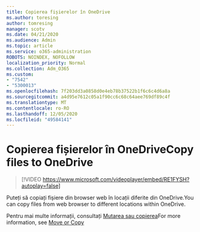 ```yaml
---
title: Copierea fișierelor în OneDrive
ms.author: toresing
author: tomresing
manager: scotv
ms.date: 04/21/2020
ms.audience: Admin
ms.topic: article
ms.service: o365-administration
ROBOTS: NOINDEX, NOFOLLOW
localization_priority: Normal
ms.collection: Adm_O365
ms.custom:
- "7542"
- "5300013"
ms.openlocfilehash: 7f203dd3a0858d0e4eb78b37522b1f6c6c4d6a8a
ms.sourcegitcommit: a4d95e7612c05a1f90cc6c68c64aee769df89c4f
ms.translationtype: MT
ms.contentlocale: ro-RO
ms.lasthandoff: 12/05/2020
ms.locfileid: "49584141"
---
```

# <a name="copy-files-to-onedrive"></a><span data-ttu-id="6c582-102">Copierea fișierelor în OneDrive</span><span class="sxs-lookup"><span data-stu-id="6c582-102">Copy files to OneDrive</span></span>

> [!VIDEO https://www.microsoft.com/videoplayer/embed/RE1FYSH?autoplay=false]

<span data-ttu-id="6c582-103">Puteți să copiați fișiere din browser web în locații diferite din OneDrive.</span><span class="sxs-lookup"><span data-stu-id="6c582-103">You can copy files from web browser to different locations within OneDrive.</span></span>

<span data-ttu-id="6c582-104">Pentru mai multe informații, consultați [Mutarea sau copierea](https://support.microsoft.com/office/00e2f483-4df3-46be-a861-1f5f0c1a87bc)</span><span class="sxs-lookup"><span data-stu-id="6c582-104">For more information, see [Move or Copy](https://support.microsoft.com/office/00e2f483-4df3-46be-a861-1f5f0c1a87bc)</span></span>

